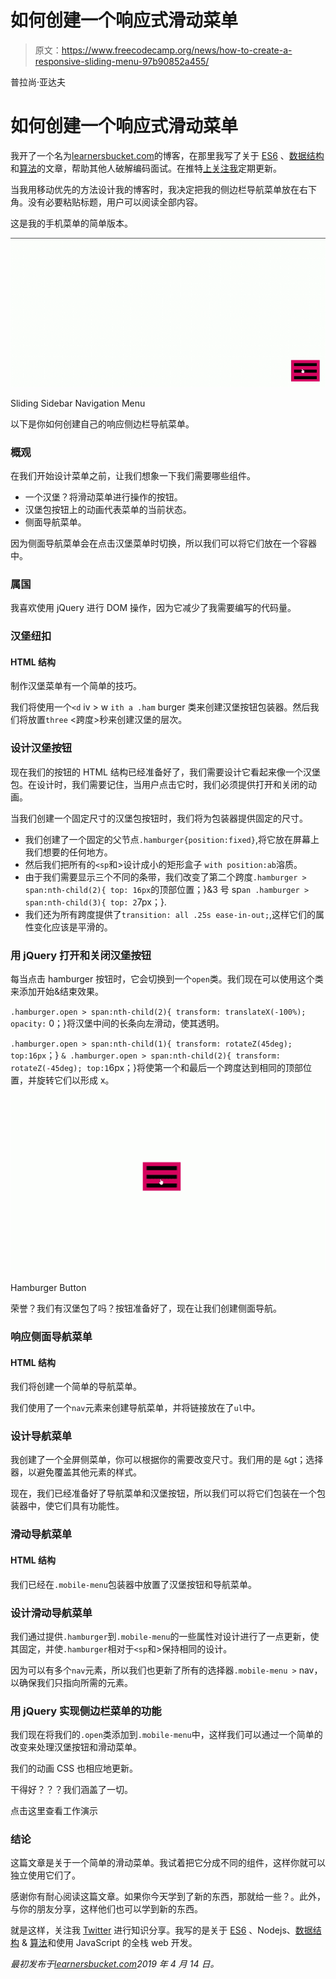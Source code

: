 # 如何创建一个响应式滑动菜单

> 原文：<https://www.freecodecamp.org/news/how-to-create-a-responsive-sliding-menu-97b90852a455/>

普拉尚·亚达夫

# 如何创建一个响应式滑动菜单

我开了一个名为[learnersbucket.com](https://learnersbucket.com/)的博客，在那里我写了关于 [ES6](https://learnersbucket.com/tutorials/es6/es6-intro/) 、[数据结构](https://learnersbucket.com/tutorials/topics/data-structures/)和[算法](https://learnersbucket.com/examples/topics/algorithms/)的文章，帮助其他人破解编码面试。在推特[上关注我](https://twitter.com/LearnersBucket)定期更新。

当我用移动优先的方法设计我的博客时，我决定把我的侧边栏导航菜单放在右下角。没有必要粘贴标题，用户可以阅读全部内容。

这是我的手机菜单的简单版本。

![1*_qfdprsLd9bgo4VB1gTWyA](img/b10b1d144242202c2ba019e2e5f89bbd.png)

Sliding Sidebar Navigation Menu

以下是你如何创建自己的响应侧边栏导航菜单。

### 概观

在我们开始设计菜单之前，让我们想象一下我们需要哪些组件。

*   一个汉堡？将滑动菜单进行操作的按钮。
*   汉堡包按钮上的动画代表菜单的当前状态。
*   侧面导航菜单。

因为侧面导航菜单会在点击汉堡菜单时切换，所以我们可以将它们放在一个容器中。

### 属国

我喜欢使用 jQuery 进行 DOM 操作，因为它减少了我需要编写的代码量。

### 汉堡纽扣

#### HTML 结构

制作汉堡菜单有一个简单的技巧。

我们将使用一个`<d` iv > w `ith a .ham` burger 类来创建汉堡按钮包装器。然后我们将放置`three` <跨度>秒来创建汉堡的层次。

### 设计汉堡按钮

现在我们的按钮的 HTML 结构已经准备好了，我们需要设计它看起来像一个汉堡包。在设计时，我们需要记住，当用户点击它时，我们必须提供打开和关闭的动画。

当我们创建一个固定尺寸的汉堡包按钮时，我们将为包装器提供固定的尺寸。

*   我们创建了一个固定的父节点`.hamburger{position:fixed}`,将它放在屏幕上我们想要的任何地方。
*   然后我们把所有的`<sp`和>设计成小的矩形盒子 `with position:ab`溶质。
*   由于我们需要显示三个不同的条带，我们改变了第二个跨度`.hamburger > span:nth-child(2){ top: 16px`的顶部位置；}&3 号 sp`an .hamburger > span:nth-child(3){ top: 2`7px；}.
*   我们还为所有跨度提供了`transition: all .25s ease-in-out;`,这样它们的属性变化应该是平滑的。

### 用 jQuery 打开和关闭汉堡按钮

每当点击 hamburger 按钮时，它会切换到一个`open`类。我们现在可以使用这个类来添加开始&结束效果。

`.hamburger.open > span:nth-child(2){ transform: translateX(-100%); opacity:` 0；}将汉堡中间的长条向左滑动，使其透明。

`.hamburger.open > span:nth-child(1){ transform: rotateZ(45deg); top:16px`；} `& .hamburger.open > span:nth-child(2){ transform: rotateZ(-45deg); top:1`6px；}将使第一个和最后一个跨度达到相同的顶部位置，并旋转它们以形成 x。

![0*wV23krL_L1ewHBrk](img/cc97a3e52faab402e30e244b10ded4d5.png)

Hamburger Button

荣誉？我们有汉堡包了吗？按钮准备好了，现在让我们创建侧面导航。

### 响应侧面导航菜单

#### HTML 结构

我们将创建一个简单的导航菜单。

我们使用了一个`nav`元素来创建导航菜单，并将链接放在了`ul`中。

### 设计导航菜单

我创建了一个全屏侧菜单，你可以根据你的需要改变尺寸。我们用的是 `&`gt；选择器，以避免覆盖其他元素的样式。

现在，我们已经准备好了导航菜单和汉堡按钮，所以我们可以将它们包装在一个包装器中，使它们具有功能性。

### 滑动导航菜单

#### HTML 结构

我们已经在`.mobile-menu`包装器中放置了汉堡按钮和导航菜单。

### 设计滑动导航菜单

我们通过提供`.hamburger`到`.mobile-menu`的一些属性对设计进行了一点更新，使其固定，并使`.hamburger`相对于`<sp`和>保持相同的设计。

因为可以有多个`nav`元素，所以我们也更新了所有的选择器`.mobile-menu >` nav，以确保我们只指向所需的元素。

### 用 jQuery 实现侧边栏菜单的功能

我们现在将我们的`.open`类添加到`.mobile-menu`中，这样我们可以通过一个简单的改变来处理汉堡按钮和滑动菜单。

我们的动画 CSS 也相应地更新。

干得好？？？我们涵盖了一切。

点击这里查看工作演示

### 结论

这篇文章是关于一个简单的滑动菜单。我试着把它分成不同的组件，这样你就可以独立使用它们了。

感谢你有耐心阅读这篇文章。如果你今天学到了新的东西，那就给一些？。此外，与你的朋友分享，这样他们也可以学到新的东西。

就是这样，关注我 [Twitter](https://twitter.com/LearnersBucket) 进行知识分享。我写的是关于 [ES6](https://learnersbucket.com/tutorials/es6/es6-intro/) 、Nodejs、[数据结构](https://learnersbucket.com/tutorials/topics/data-structures/) & [算法](https://learnersbucket.com/examples/topics/algorithms/)和使用 JavaScript 的全栈 web 开发。

*最初发布于[learnersbucket.com](https://learnersbucket.com/examples/html/how-to-create-responsive-sidebar-menu/)2019 年 4 月 14 日。*